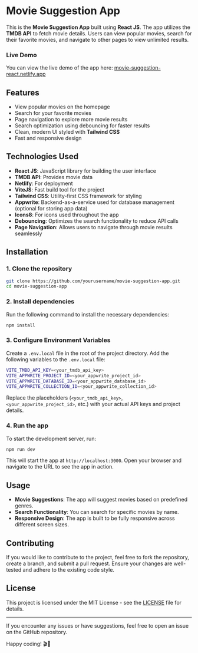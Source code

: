 # Movie Suggestion App

This is the **Movie Suggestion App** built using **React JS**. The app utilizes the **TMDB API** to fetch movie details. Users can view popular movies, search for their favorite movies, and navigate to other pages to view unlimited results.

### Live Demo
You can view the live demo of the app here: [movie-suggestion-react.netlify.app](https://movie-suggestion-react.netlify.app/)

## Features
- View popular movies on the homepage
- Search for your favorite movies
- Page navigation to explore more movie results
- Search optimization using debouncing for faster results
- Clean, modern UI styled with **Tailwind CSS**
- Fast and responsive design

## Technologies Used
- **React JS**: JavaScript library for building the user interface
- **TMDB API**: Provides movie data
- **Netlify**: For deployment
- **ViteJS**: Fast build tool for the project
- **Tailwind CSS**: Utility-first CSS framework for styling
- **Appwrite**: Backend-as-a-service used for database management (optional for storing app data)
- **Icons8**: For icons used throughout the app
- **Debouncing**: Optimizes the search functionality to reduce API calls
- **Page Navigation**: Allows users to navigate through movie results seamlessly

## Installation

### 1. Clone the repository
```bash
git clone https://github.com/yourusername/movie-suggestion-app.git
cd movie-suggestion-app
```

### 2. Install dependencies

Run the following command to install the necessary dependencies:

```bash
npm install
```

### 3. Configure Environment Variables

Create a `.env.local` file in the root of the project directory. Add the following variables to the `.env.local` file:

```bash
VITE_TMBD_API_KEY=<your_tmdb_api_key>
VITE_APPWRITE_PROJECT_ID=<your_appwrite_project_id>
VITE_APPWRITE_DATABASE_ID=<your_appwrite_database_id>
VITE_APPWRITE_COLLECTION_ID=<your_appwrite_collection_id>
```

Replace the placeholders (`<your_tmdb_api_key>`, `<your_appwrite_project_id>`, etc.) with your actual API keys and project details.

### 4. Run the app

To start the development server, run:

```bash
npm run dev
```

This will start the app at `http://localhost:3000`. Open your browser and navigate to the URL to see the app in action.

## Usage

- **Movie Suggestions**: The app will suggest movies based on predefined genres.
- **Search Functionality**: You can search for specific movies by name.
- **Responsive Design**: The app is built to be fully responsive across different screen sizes.

## Contributing

If you would like to contribute to the project, feel free to fork the repository, create a branch, and submit a pull request. Ensure your changes are well-tested and adhere to the existing code style.

## License

This project is licensed under the MIT License - see the [LICENSE](LICENSE) file for details.

---

If you encounter any issues or have suggestions, feel free to open an issue on the GitHub repository.

Happy coding! 🎬🍿
